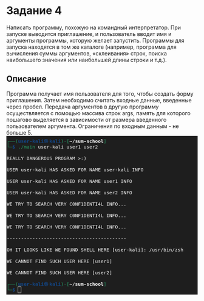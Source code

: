# Задание 4
Написать программу, похожую на командный
интерпретатор. При запуске выводится приглашение, и
пользователь вводит имя и аргументы программы, которую
желает запустить. Программы для запуска находятся в том же
каталоге (например, программа для вычисления суммы
аргументов, «склеивания» строк, поиска наибольшего
значения или наибольшей длины строки и т.д.).
## Описание
Программа получает имя пользователя для того, чтобы создать форму приглашения. 
Затем необходимо считать входные данные, введенные через пробел.
Передача аргументов в другую программу осуществляется с помощью массива строк args, память для которого
пошагово выделяется в зависимости от размера введенного пользователем аргумента.
Ограничения по входным данным - не больше 5.
![Image Alt](https://github.com/ABoriskina/Module-3/blob/main/Lesson-1/Task-1-4/Screenshot%20from%202023-07-19%2004-43-26.png)
